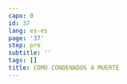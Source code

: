 ```yaml
---
capo: 0
id: 37
lang: es-es
page: '37'
step: pre
subtitle: ''
tags: []
title: COMO CONDENADOS A MUERTE
---
```

